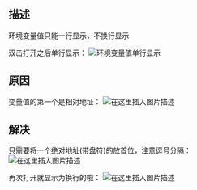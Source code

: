 ## 描述
环境变量值只能一行显示，不换行显示

双击打开之后单行显示：
![环境变量值单行显示](https://img-blog.csdnimg.cn/20200503225248880.png)


## 原因
变量值的第一个是相对地址：
![在这里插入图片描述](https://img-blog.csdnimg.cn/20200503225712276.png)


## 解决
只需要将一个绝对地址(带盘符)的放首位，注意逗号分隔：
![在这里插入图片描述](https://img-blog.csdnimg.cn/2020050322590523.png)

再次打开就显示为换行的啦：
![在这里插入图片描述](https://img-blog.csdnimg.cn/2020050322593980.png)

